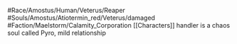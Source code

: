 #Race/Amostus/Human/Veterus/Reaper
#Souls/Amostus/Atiotermin_red/Veterus/damaged
#Faction/Maelstorm/Calamity_Corporation
[[Characters]] 
handler is a chaos soul called Pyro, mild relationship 